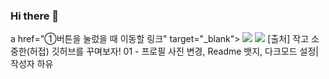 ### Hi there 👋

<!--
**seodonghun323/seodonghun323** is a ✨ _special_ ✨ repository because its `README.md` (this file) appears on your GitHub profile.

Here are some ideas to get you started:

- 🔭 I’m currently working on ...
- 🌱 I’m currently learning ...
- 👯 I’m looking to collaborate on ...
- 🤔 I’m looking for help with ...
- 💬 Ask me about ...
- 📫 How to reach me: ...
- 😄 Pronouns: ...
- ⚡ Fun fact: ...
-->
a href="①버튼을 눌렀을 때 이동할 링크" target="_blank">
<img src="https://img.shields.io/badge/②뱃지레이블-③배경색?style=④뱃지모양&logo=⑤로고&logoColor=로고색상"/></a>
<img src="https://img.shields.io/badge/java-007396?style=for-the-badge&logo=OpenJDK&logoColor=white">
[출처] 작고 소중한(허접) 깃허브를 꾸며보자! 01 - 프로필 사진 변경, Readme 뱃지, 다크모드 설정|작성자 하유

